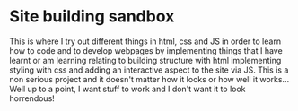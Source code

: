 # Site building sandbox

This is where I try out different things in html, css and JS in order to learn how to code and to develop webpages by implementing things 
that I have learnt or am learning relating to building structure with html implementing styling with css and adding an interactive aspect 
to the site via JS. This is a non serious project and it doesn't matter how it looks or how well it works... Well up to a point, I want 
stuff to work and I don't want it to look horrendous!
